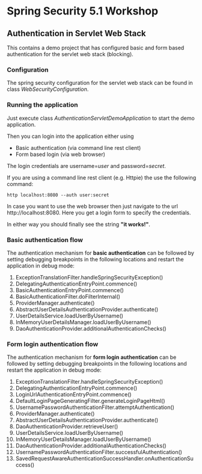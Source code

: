 # Spring Security 5.1 Workshop

## Authentication in Servlet Web Stack

This contains a demo project that has configured basic and form based authentication
for the servlet web stack (blocking).

### Configuration

The spring security configuration for the servlet web stack can be found
in class _WebSecurityConfiguration_.

### Running the application

Just execute class _AuthenticationServletDemoApplication_ to start the demo application.

Then you can login into the application either using

* Basic authentication (via command line rest client)
* Form based login (via web browser)

The login credentials are username=_user_ and password=_secret_.

If you are using a command line rest client (e.g. Httpie) the use the following command:

```
http localhost:8080 --auth user:secret
```

In case you want to use the web browser then just navigate to the url http://localhost:8080.
Here you get a login form to specify the credentials.

In either way you should finally see the string __"it works!"__.

### Basic authentication flow

The authentication mechanism for __basic authentication__ can be followed by setting 
debugging breakpoints in the following locations and restart the application
in debug mode:

1. ExceptionTranslationFilter.handleSpringSecurityException()
2. DelegatingAuthenticationEntryPoint.commence()
3. BasicAuthenticationEntryPoint.commence()
4. BasicAuthenticationFilter.doFilterInternal()	
5. ProviderManager.authenticate()
6. AbstractUserDetailsAuthenticationProvider.authenticate()
7. UserDetailsService.loadUserByUsername()
8. InMemoryUserDetailsManager.loadUserByUsername()
9. DaoAuthenticationProvider.additionalAuthenticationChecks()

### Form login authentication flow

The authentication mechanism for __form login authentication__ can be followed by setting 
debugging breakpoints in the following locations and restart the application
in debug mode:

1. ExceptionTranslationFilter.handleSpringSecurityException()
2. DelegatingAuthenticationEntryPoint.commence()
3. LoginUrlAuthenticationEntryPoint.commence()
4. DefaultLoginPageGeneratingFilter.generateLoginPageHtml()
5. UsernamePasswordAuthenticationFilter.attemptAuthentication()
6. ProviderManager.authenticate()
7. AbstractUserDetailsAuthenticationProvider.authenticate()
8. DaoAuthenticationProvider.retrieveUser()
9. UserDetailsService.loadUserByUsername()
10. InMemoryUserDetailsManager.loadUserByUsername()
11. DaoAuthenticationProvider.additionalAuthenticationChecks()
12. UsernamePasswordAuthenticationFilter.successfulAuthentication()
13. SavedRequestAwareAuthenticationSuccessHandler.onAuthenticationSuccess()

